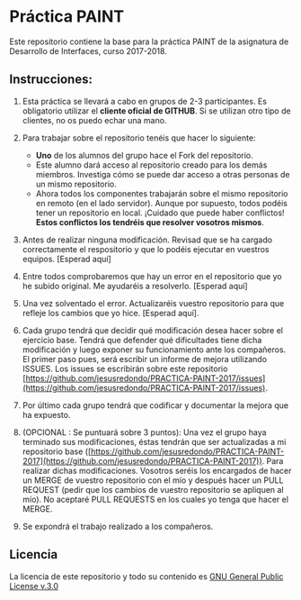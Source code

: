 Práctica PAINT
=========================

Este repositorio contiene la base para la práctica PAINT de la asignatura de Desarrollo de Interfaces, curso 2017-2018.


## Instrucciones:

1. Esta práctica se llevará a cabo en grupos de 2-3 participantes. Es obligatorio utilizar el **cliente oficial de GITHUB**. Si se utilizan otro tipo de clientes, no os puedo echar una mano.	 

2. Para trabajar sobre el repositorio tenéis que hacer lo siguiente:
	* **Uno** de los alumnos del grupo hace el Fork del repositorio.
	* Este alumno dará acceso al repositorio creado para los demás miembros. Investiga cómo se puede dar acceso a otras personas de un mismo repositorio.
	* Ahora todos los componentes trabajarán sobre el mismo repositorio en remoto (en el lado servidor). Aunque por supuesto, todos podéis tener un repositorio en local. ¡Cuidado que puede haber conflictos! **Estos conflictos los tendréis que resolver vosotros mismos**.

3. Antes de realizar ninguna modificación. Revisad que se ha cargado correctamente el respositorio y que lo podéis ejecutar en vuestros equipos. [Esperad aquí]

4. Entre todos comprobaremos que hay un error en el repositorio que yo he subido original. Me ayudaréis a resolverlo. [Esperad aquí]

5. Una vez solventado el error. Actualizaréis vuestro repositorio para que refleje los cambios que yo hice. [Esperad aquí].

6. Cada grupo tendrá que decidir qué modificación desea hacer sobre el ejercicio base. Tendrá que defender qué dificultades tiene dicha modificación y luego exponer su funcionamiento ante los compañeros. El primer paso pues, será escribir un informe de mejora utilizando ISSUES. Los issues se escribirán sobre este repositorio [https://github.com/jesusredondo/PRACTICA-PAINT-2017/issues](https://github.com/jesusredondo/PRACTICA-PAINT-2017/issues).

7. Por último cada grupo tendrá que codificar y documentar la mejora que ha expuesto.

8. (OPCIONAL : Se puntuará sobre 3 puntos): Una vez el grupo haya terminado sus modificaciones, éstas tendrán que ser actualizadas a mi repositorio base ([https://github.com/jesusredondo/PRACTICA-PAINT-2017](https://github.com/jesusredondo/PRACTICA-PAINT-2017)). Para realizar dichas modificaciones. Vosotros seréis los encargados de hacer un MERGE de vuestro repositorio con el mío y después hacer un PULL REQUEST (pedir que los cambios de vuestro repositorio se apliquen al mío).
No aceptaré PULL REQUESTS en los cuales yo tenga que hacer el MERGE.

9. Se expondrá el trabajo realizado a los compañeros.


## Licencia

La licencia de este repositorio y todo su contenido es [GNU General Public License v.3.0](https://es.wikipedia.org/wiki/Licencia_p%C3%BAblica_general_de_GNU) 
